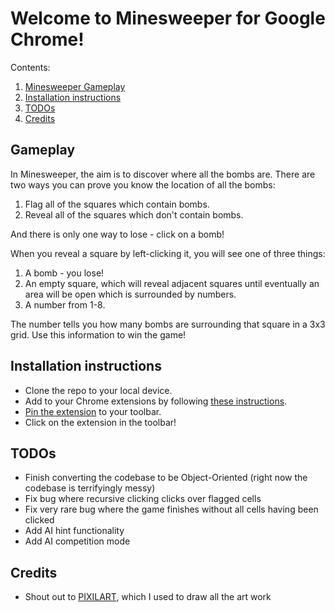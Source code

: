 # Welcome to Minesweeper for Google Chrome!

Contents:
1. [Minesweeper Gameplay](#gameplay)
2. [Installation instructions](#installation-instructions)
3. [TODOs](#todos)
4. [Credits](#credits)

## Gameplay

In Minesweeper, the aim is to discover where all the bombs are. There are two ways you can prove you know the location of all the bombs: 
1. Flag all of the squares which contain bombs.
2. Reveal all of the squares which don't contain bombs.

And there is only one way to lose - click on a bomb!

When you reveal a square by left-clicking it, you will see one of three things:
1. A bomb - you lose!
2. An empty square, which will reveal adjacent squares until eventually an area will be open which is surrounded by numbers.
3. A number from 1-8.

The number tells you how many bombs are surrounding that square in a 3x3 grid. Use this information to win the game!

## Installation instructions
- Clone the repo to your local device.
- Add to your Chrome extensions by following [these instructions](https://developer.chrome.com/docs/extensions/get-started/tutorial/hello-world#load-unpacked).
- [Pin the extension](https://developer.chrome.com/docs/extensions/get-started/tutorial/hello-world#pin_the_extension) to your toolbar.
- Click on the extension in the toolbar!

## TODOs
- Finish converting the codebase to be Object-Oriented (right now the codebase is terrifyingly messy)
- Fix bug where recursive clicking clicks over flagged cells
- Fix very rare bug where the game finishes without all cells having been clicked
- Add AI hint functionality
- Add AI competition mode

## Credits
- Shout out to [PIXILART](https://www.pixilart.com/draw), which I used to draw all the art work